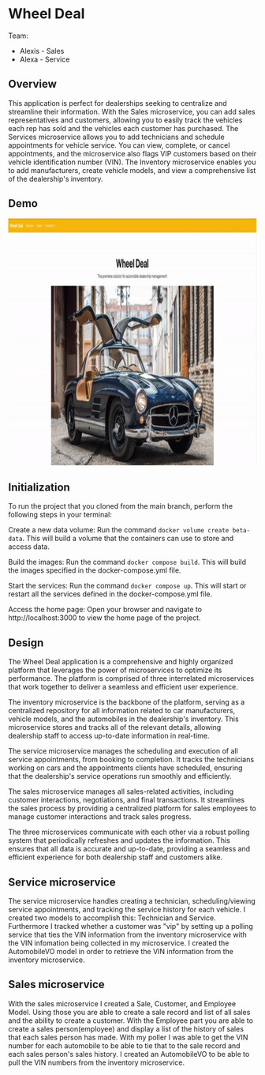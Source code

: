 # Wheel Deal

Team:

* Alexis - Sales
* Alexa - Service

## Overview
This application is perfect for dealerships seeking to centralize and streamline their information. With the Sales microservice, you can add sales representatives and customers, allowing you to easily track the vehicles each rep has sold and the vehicles each customer has purchased. The Services microservice allows you to add technicians and schedule appointments for vehicle service. You can view, complete, or cancel appointments, and the microservice also flags VIP customers based on their vehicle identification number (VIN). The Inventory microservice enables you to add manufacturers, create vehicle models, and view a comprehensive list of the dealership's inventory.

## Demo
<img src="./wheel-deal.gif" alt="Demo GIF" width="900" height="500">

## Initialization
To run the project that you cloned from the main branch, perform the following steps in your terminal:

Create a new data volume: Run the command `docker volume create beta-data`. This will build a volume that the containers can use to store and access data.

Build the images: Run the command `docker compose build`. This will build the images specified in the docker-compose.yml file.

Start the services: Run the command `docker compose up`. This will start or restart all the services defined in the docker-compose.yml file.

Access the home page: Open your browser and navigate to http://localhost:3000 to view the home page of the project.


## Design
The Wheel Deal application is a comprehensive and highly organized platform that leverages the power of microservices to optimize its performance. The platform is comprised of three interrelated microservices that work together to deliver a seamless and efficient user experience.

The inventory microservice is the backbone of the platform, serving as a centralized repository for all information related to car manufacturers, vehicle models, and the automobiles in the dealership's inventory. This microservice stores and tracks all of the relevant details, allowing dealership staff to access up-to-date information in real-time.

The service microservice manages the scheduling and execution of all service appointments, from booking to completion. It tracks the technicians working on cars and the appointments clients have scheduled, ensuring that the dealership's service operations run smoothly and efficiently.

The sales microservice manages all sales-related activities, including customer interactions, negotiations, and final transactions. It streamlines the sales process by providing a centralized platform for sales employees to manage customer interactions and track sales progress.

The three microservices communicate with each other via a robust polling system that periodically refreshes and updates the information. This ensures that all data is accurate and up-to-date, providing a seamless and efficient experience for both dealership staff and customers alike.

## Service microservice
The service microservice handles creating a technician, scheduling/viewing service appointments, and tracking the service history for each vehicle. I created two models to accomplish this: Technician and Service. Furthermore I tracked whether a customer was "vip" by setting up a polling service that ties the VIN information from the inventory microservice with the VIN infomation being collected in my microservice. I created the AutomobileVO model in order to retrieve the VIN information from the inventory microservice.

## Sales microservice

With the sales microservice I created a Sale, Customer, and Employee Model. Using those you are able to create a sale record and list of all sales and the ability to create a customer. With the Employee part you are able to create a sales person(employee) and display a list of the history of sales that each sales person has made. With my poller I was able to get the VIN number for each automobile to be able to tie that to the sale record and each sales person's sales history. I created an AutomobileVO to be able to pull the VIN numbers from the inventory microservice.
